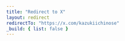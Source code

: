 ```yaml
---
title: "Redirect to X"
layout: redirect
redirectTo: "https://x.com/kazukiichinose"
_build: { list: false }
---
```

